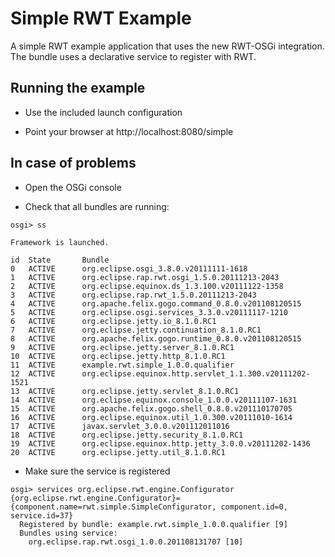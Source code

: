 Simple RWT Example
==================

A simple RWT example application that uses the new RWT-OSGi integration.
The bundle uses a declarative service to register with RWT.

Running the example
-------------------

* Use the included launch configuration

* Point your browser at http://localhost:8080/simple

In case of problems
-------------------

* Open the OSGi console

* Check that all bundles are running:

```
osgi> ss

Framework is launched.

id	State       Bundle
0	ACTIVE      org.eclipse.osgi_3.8.0.v20111111-1618
1	ACTIVE      org.eclipse.rap.rwt.osgi_1.5.0.20111213-2043
2	ACTIVE      org.eclipse.equinox.ds_1.3.100.v20111122-1358
3	ACTIVE      org.eclipse.rap.rwt_1.5.0.20111213-2043
4	ACTIVE      org.apache.felix.gogo.command_0.8.0.v201108120515
5	ACTIVE      org.eclipse.osgi.services_3.3.0.v20111117-1210
6	ACTIVE      org.eclipse.jetty.io_8.1.0.RC1
7	ACTIVE      org.eclipse.jetty.continuation_8.1.0.RC1
8	ACTIVE      org.apache.felix.gogo.runtime_0.8.0.v201108120515
9	ACTIVE      org.eclipse.jetty.server_8.1.0.RC1
10	ACTIVE      org.eclipse.jetty.http_8.1.0.RC1
11	ACTIVE      example.rwt.simple_1.0.0.qualifier
12	ACTIVE      org.eclipse.equinox.http.servlet_1.1.300.v20111202-1521
13	ACTIVE      org.eclipse.jetty.servlet_8.1.0.RC1
14	ACTIVE      org.eclipse.equinox.console_1.0.0.v20111107-1631
15	ACTIVE      org.apache.felix.gogo.shell_0.8.0.v201110170705
16	ACTIVE      org.eclipse.equinox.util_1.0.300.v20111010-1614
17	ACTIVE      javax.servlet_3.0.0.v201112011016
18	ACTIVE      org.eclipse.jetty.security_8.1.0.RC1
19	ACTIVE      org.eclipse.equinox.http.jetty_3.0.0.v20111202-1436
20	ACTIVE      org.eclipse.jetty.util_8.1.0.RC1
```

* Make sure the service is registered

```
osgi> services org.eclipse.rwt.engine.Configurator
{org.eclipse.rwt.engine.Configurator}={component.name=rwt.simple.SimpleConfigurator, component.id=0, service.id=37}
  Registered by bundle: example.rwt.simple_1.0.0.qualifier [9]
  Bundles using service:
    org.eclipse.rap.rwt.osgi_1.0.0.201108131707 [10]
```
